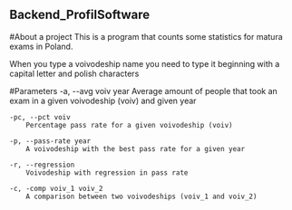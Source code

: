 ## Backend_ProfilSoftware

#About a project
This is a program that counts some statistics for matura exams in Poland.

When you type a voivodeship name you need to type it beginning with a capital letter and polish characters

#Parameters
    -a, --avg voiv year
        Average amount of people that took an exam in a given voivodeship (voiv) and given year

    -pc, --pct voiv
        Percentage pass rate for a given voivodeship (voiv)

    -p, --pass-rate year
        A voivodeship with the best pass rate for a given year

    -r, --regression
        Voivodeship with regression in pass rate

    -c, -comp voiv_1 voiv_2
        A comparison between two voivodeships (voiv_1 and voiv_2)